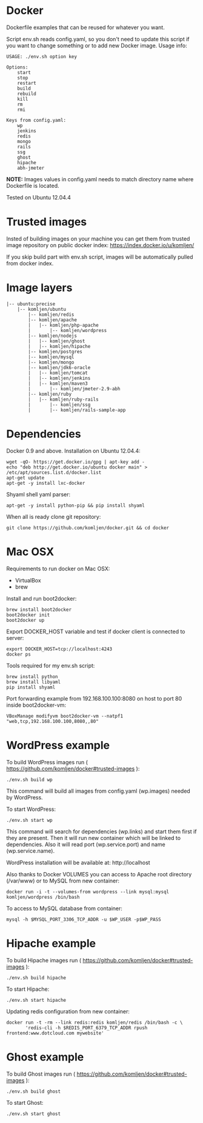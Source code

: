 Docker
======

Dockerfile examples that can be reused for whatever you want.

Script env.sh reads config.yaml, so you don't need to update this script if you want to change something or to add new Docker image. Usage info:
```
USAGE: ./env.sh option key

Options:
    start
    stop
    restart
    build
    rebuild
    kill
    rm
    rmi

Keys from config.yaml:
    wp
    jenkins
    redis
    mongo
    rails
    ssg
    ghost
    hipache
    abh-jmeter
```

**NOTE:**
Images values in config.yaml needs to match directory name where Dockerfile is located.

Tested on Ubuntu 12.04.4

Trusted images
======

Insted of building images on your machine you can get them from trusted image repository on public docker index:
https://index.docker.io/u/komljen/

If you skip build part with env.sh script, images will be automatically pulled from docker index.

Image layers
======

```
|-- ubuntu:precise
	|-- komljen/ubuntu
	    |-- komljen/redis
	    |-- komljen/apache
	    |   |-- komljen/php-apache
	    |       |-- komljen/wordpress
	    |-- komljen/nodejs
	    |   |-- komljen/ghost
	    |   |-- komljen/hipache
	    |-- komljen/postgres
	    |-- komljen/mysql
	    |-- komljen/mongo
	    |-- komljen/jdk6-oracle
	    |   |-- komljen/tomcat
	    |   |-- komljen/jenkins
	    |   |-- komljen/maven3
	    |       |-- komljen/jmeter-2.9-abh
	    |-- komljen/ruby
	    |   |-- komljen/ruby-rails
	    |       |-- komljen/ssg
	    |       |-- komljen/rails-sample-app

```
Dependencies
======

Docker 0.9 and above. Installation on Ubuntu 12.04.4:

    wget -qO- https://get.docker.io/gpg | apt-key add -
    echo "deb http://get.docker.io/ubuntu docker main" > /etc/apt/sources.list.d/docker.list
    apt-get update
    apt-get -y install lxc-docker

Shyaml shell yaml parser:

    apt-get -y install python-pip && pip install shyaml

When all is ready clone git repository:

    git clone https://github.com/komljen/docker.git && cd docker

Mac OSX
======

Requirements to run docker on Mac OSX:

- VirtualBox
- brew

Install and run boot2docker:

    brew install boot2docker
    boot2docker init
    boot2docker up

Export DOCKER_HOST variable and test if docker client is connected to server:
    
    export DOCKER_HOST=tcp://localhost:4243
    docker ps
    
Tools required for my env.sh script:

    brew install python
    brew install libyaml
    pip install shyaml

Port forwarding example from 192.168.100.100:8080 on host to port 80 inside boot2docker-vm:
    
    VBoxManage modifyvm boot2docker-vm --natpf1 "web,tcp,192.168.100.100,8080,,80"

WordPress example
======

To build WordPress images run ( https://github.com/komljen/docker#trusted-images ):

    ./env.sh build wp

This command will build all images from config.yaml (wp.images) needed by WordPress.


To start WordPress:

    ./env.sh start wp

This command will search for dependencies (wp.links) and start them first if they are present. Then it will run new container which will be linked to dependencies. Also it will read port (wp.service.port) and name (wp.service.name).

WordPress installation will be available at: http://localhost

Also thanks to Docker VOLUMES you can access to Apache root directory (/var/www) or to MySQL from new container:

    docker run -i -t --volumes-from wordpress --link mysql:mysql komljen/wordpress /bin/bash

To access to MySQL database from container:

    mysql -h $MYSQL_PORT_3306_TCP_ADDR -u $WP_USER -p$WP_PASS

Hipache example
======

To build Hipache images run ( https://github.com/komljen/docker#trusted-images ):

    ./env.sh build hipache

To start Hipache:

    ./env.sh start hipache

Updating redis configuration from new container:

    docker run -t -rm --link redis:redis komljen/redis /bin/bash -c \
           'redis-cli -h $REDIS_PORT_6379_TCP_ADDR rpush frontend:www.dotcloud.com mywebsite'

Ghost example
======

To build Ghost images run ( https://github.com/komljen/docker#trusted-images ):

    ./env.sh build ghost

To start Ghost:

    ./env.sh start ghost
